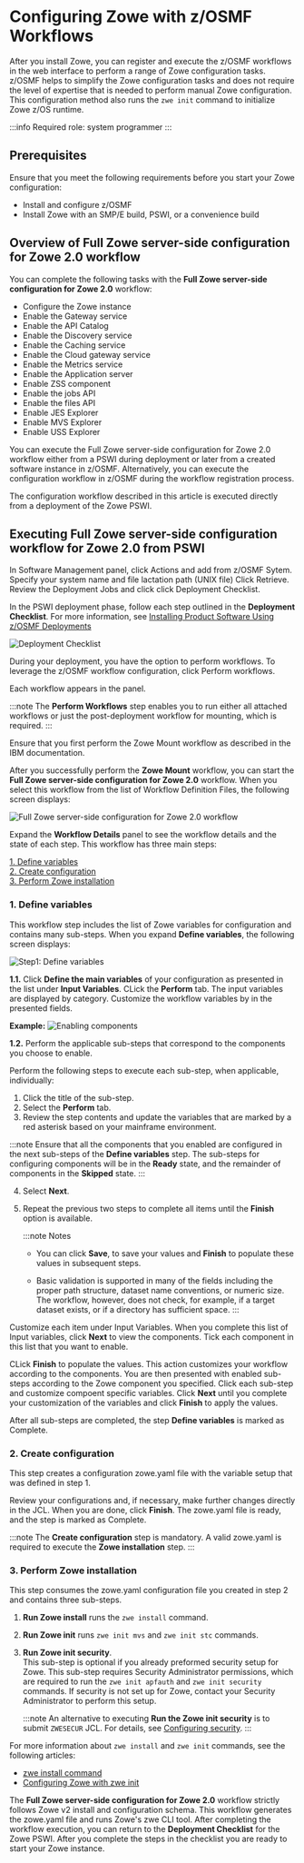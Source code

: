 # Configuring Zowe with z/OSMF Workflows

After you install Zowe, you can register and execute the z/OSMF workflows in the web interface to perform a range of
Zowe configuration tasks. z/OSMF helps to simplify the Zowe configuration tasks and does not require the level of
expertise that is needed to perform manual Zowe configuration. This configuration method also runs the `zwe init`
command to initialize Zowe z/OS runtime.

:::info Required role: system programmer
:::

## Prerequisites

Ensure that you meet the following requirements before you start your Zowe configuration:

- Install and configure z/OSMF
- Install Zowe with an SMP/E build, PSWI, or a convenience build

## Overview of Full Zowe server-side configuration for Zowe 2.0 workflow

You can complete the following tasks with the **Full Zowe server-side configuration for Zowe 2.0** workflow:

- Configure the Zowe instance
- Enable the Gateway service
- Enable the API Catalog
- Enable the Discovery service
- Enable the Caching service
- Enable the Cloud gateway service
- Enable the Metrics service
- Enable the Application server
- Enable ZSS component
- Enable the jobs API
- Enable the files API
- Enable JES Explorer
- Enable MVS Explorer
- Enable USS Explorer

You can execute the Full Zowe server-side configuration for Zowe 2.0 workflow either from a PSWI during deployment or later from a created software
instance in z/OSMF. Alternatively, you can execute the configuration workflow in z/OSMF during the workflow registration process.

The configuration workflow described in this article is executed directly from a deployment of the Zowe PSWI.

## Executing Full Zowe server-side configuration workflow for Zowe 2.0  from PSWI

In Software Management panel, click Actions and add from z/OSMF Sytem. Specify your system name and file lactation path (UNIX file)
Click Retrieve. Review the Deployment Jobs and click click Deployment Checklist.



In the PSWI deployment phase, follow each step outlined in the **Deployment Checklist**.
For more information, see [Installing Product Software Using z/OSMF Deployments](./install-zowe-pswi-deployment.md)


![Deployment Checklist](../images/zosmf/perform-workflows.png)

During your deployment, you have the option to perform workflows. To leverage the z/OSMF workflow configuration, click Perform workflows.

Each workflow appears in the panel. 

:::note
The **Perform Workflows** step enables you to run either all attached workflows or just the
post-deployment workflow for mounting, which is required.
:::

Ensure that you first perform the Zowe Mount workflow as described in the IBM documentation.

After you successfully perform the **Zowe Mount** workflow, you can start the **Full Zowe server-side configuration for Zowe 2.0** workflow.
When you select this workflow from the list of Workflow Definition Files, the following screen displays:

![Full Zowe server-side configuration for Zowe 2.0 workflow](../images/zosmf/workflow-zoweConfiguration.png)

Expand the **Workflow Details** panel to see the workflow details and the state of each step.
This workflow has three main steps:

[1. Define variables](#1-define-variables)  
[2. Create configuration](#2-create-configuration)  
[3. Perform Zowe installation](#3-perform-zowe-installation)

### 1. **Define variables**

This workflow step includes the list of Zowe variables for configuration and contains many sub-steps.
When you expand **Define variables**, the following screen displays: 

![Step1: Define variables](../images/zosmf/workflow-defineVariables.png)

**1.1.** Click **Define the main variables** of your configuration as presented in the list under **Input Variables**. CLick the **Perform** tab. The input variables are displayed by category. Customize the workflow variables by in the presented fields. 


**Example:**
 ![Enabling components](../images/zosmf/workflow-componentsVariables.png)

**1.2.** Perform the applicable sub-steps that correspond to the components you choose to enable.

   Perform the following steps to execute each sub-step, when applicable, individually:

  1. Click the title of the sub-step.
  2. Select the **Perform** tab.
  3. Review the step contents and update the variables that are marked by a red asterisk based on your mainframe environment.

   

   :::note
   Ensure that all the components that you enabled are configured in the next sub-steps of the **Define variables** step.
   The sub-steps for configuring components will be in the **Ready** state, and the remainder of components in the **Skipped** state.
   :::

  4. Select **Next**.
  5. Repeat the previous two steps to complete all items until the **Finish** option is available.
   
      :::note Notes
      * You can click **Save**, to save your values and **Finish** to populate these values in subsequent steps.
   
      * Basic validation is supported in many of the fields including the proper path structure, dataset name conventions, or numeric size.
   The workflow, however, does not check, for example, if a target dataset exists, or if a directory has sufficient space.
   :::

Customize each item under Input Variables. When you complete this list of Input variables, click **Next** to view the components. Tick each component in this list that you want to enable. 

CLick **Finish** to populate the values. This action customizes your workflow according to the components.
You are then presented with enabled sub-steps according to the Zowe component you specified. Click each sub-step and customize compoent specific variables. Click **Next** until you complete your customization of the variables and click **Finish** to apply the values.
  

After all sub-steps are completed, the step **Define variables** is marked as Complete.

### 2. **Create configuration**

This step creates a configuration zowe.yaml file with the variable setup that was defined in step 1.

Review your configurations and, if necessary, make further changes directly in the JCL.
When you are done, click **Finish**. The zowe.yaml file is ready, and the step is marked as Complete.

:::note
The **Create configuration** step is mandatory. A valid zowe.yaml is required to execute the **Zowe installation** step.
:::

### 3. **Perform Zowe installation**

This step consumes the zowe.yaml configuration file you created in step 2 and contains three sub-steps.

1. **Run Zowe install** runs the `zwe install` command.
2. **Run Zowe init** runs `zwe init mvs` and `zwe init stc` commands.
3. **Run Zowe init security**.  
   This sub-step is optional if you already preformed security setup for Zowe. This sub-step requires Security Administrator permissions, which are required to run the `zwe init apfauth` and `zwe init security` commands. If security is not set up for Zowe, contact your Security Administrator to perform this setup. 

   :::note
   An alternative to executing **Run the Zowe init security** is to submit `ZWESECUR` JCL. For details, see [Configuring security](configuring-security.md).
   :::

For more information about `zwe install` and `zwe init` commands, see the following articles:

* [zwe install command](../appendix/zwe_server_command_reference/zwe/zwe-install.md)
* [Configuring Zowe with zwe init](initialize-zos-system.md)

The **Full Zowe server-side configuration for Zowe 2.0** workflow strictly follows Zowe v2 install and configuration schema. This workflow generates the zowe.yaml file and runs Zowe's zwe CLI tool.
After completing the workflow execution, you can return to the **Deployment Checklist** for the Zowe PSWI.
After you complete the steps in the checklist you are ready to start your Zowe instance.

